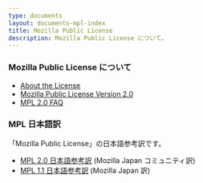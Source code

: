 ```yaml
---
type: documents
layout: documents-mpl-index
title: Mozilla Public License
description: Mozilla Public License について。
---
```


### Mozilla Public License について

* [About the License](https://www.mozilla.org/en-US/MPL/)
* [Mozilla Public License Version 2.0](https://www.mozilla.org/en-US/MPL/2.0/)
* [MPL 2.0 FAQ](https://www.mozilla.org/en-US/MPL/2.0/FAQ/)

### MPL 日本語訳

「Mozilla Public License」の日本語参考訳です。

* [MPL 2.0 日本語参考訳](/documents/mpl/2.0/) (Mozilla Japan コミュニティ訳)
* [MPL 1.1 日本語参考訳](/documents/mpl/MPL-1.1J.html) (Mozilla Japan 訳)
